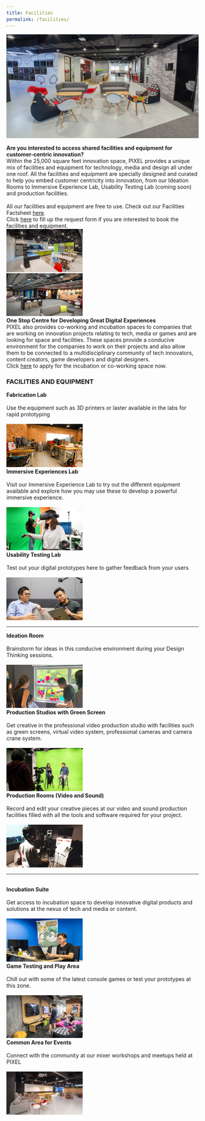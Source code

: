 ```yaml
---
title: Facilities
permalink: /facilities/
---
```

![1](/images/facilities/Facilities_banner_edited.jpg)

<div class="row">
  <div class="column4">
    <b>Are you interested to access shared facilities and equipment for customer-centric innovation?</b><br><div class="spacer"> </div>
Within the 25,000 square feet innovation space, PIXEL provides a unique mix of facilities and equipment for technology, media and design all under one roof. All the facilities and equipment are specially designed and curated to help you embed customer centricity into innovation, from our Ideation Rooms to Immersive Experience Lab, Usability Testing Lab (coming soon) and production facilities. <br><br>All our facilities and equipment are free to use. Check out our Facilities Factsheet <a href="/files/PIXEL Facilities Factsheet - 20190425.pdf">here</a>. <br>Click <a href="https://forms.cwp.gov.sg/venuerequest/FormNFJO7" target="_blank">here</a> to fill up the request form if you are interested to book the facilities and equipment.
  </div>
  <div class="column5">
    <img src="/images/facilities/Facilities_img1_edited.jpg" width="200">
  </div>
       </div>
<div class="row"><div class="spacer"> </div></div>       
<div class="row">
  <div class="column4">
    <img src="/images/facilities/IMG_8072-common-area-l2.jpg" width="200">
  </div>
  <div class="column5">
    <b>One Stop Centre for Developing Great Digital Experiences</b><br>
    <div class="spacer"> </div>
    PIXEL also provides co-working and incubation spaces to companies that are working on innovation projects relating to tech, media or games and are looking for space and facilities. These spaces provide a conducive environment for the companies to work on their projects and also allow them to be connected to a multidisciplinary community of tech innovators, content creators, game developers and digital designers.<br>
  Click <a href="https://forms.cwp.gov.sg/venuerequest/FormNFJO7" target="_blank">here</a> to apply for the incubation or co-working space now.
  </div></div>
  
<h3>FACILITIES AND EQUIPMENT</h3>
<div class="row">
  <div class="column">
    <div class="header"><b>Fabrication Lab</b></div><br>
    <div class="para">Use the equipment such as 3D printers or laster available in the labs for rapid prototyping</div><br>
          <div class="image"><img src="/images/facilities/facilities-and-equipment/Fabrication-Area_630-x-355.png" width="200"></div>
  </div>
  <div class="column">
    <div class="header"><b>Immersive Experiences Lab</b></div><br>
    <div class="para">Visit our Immersive Experience Lab to try out the different equipment available and explore how you may use these to develop a powerful immersive experience.</div><br>
    <div class="image"><img src="/images/facilities/facilities-and-equipment/Immersive-Experiences-Lab_630-x-355.png" width="200"></div>
  </div>
  <div class="column">
    <div class="header"><b>Usability Testing Lab</b></div><br>
    <div class="para">Test out your digital prototypes here to gather feedback from your users</div><br>
     <div class="image"><img src="/images/facilities/facilities-and-equipment/User-Testing-Lab_630x355.png" width="200"></div>
    </div>
       </div>

---

<div class="row">
  <div class="column-alt">
    <div class="header"><b>Ideation Room</b></div><br>
        <div class="para">Brainstorm for ideas in this conducive environment during your Design Thinking sessions.</div><br>
         <div class="image"><img src="/images/facilities/facilities-and-equipment/ideation2.jpg" width="200"></div>
  </div>
  <div class="column">
    <div class="header"><b>Production Studios with Green Screen</b></div><br>
    <div class="para">Get creative in the professional video production studio with facilities such as green screens, virtual video system, professional cameras and camera crane system.</div><br>
    <div class="image"><img src="/images/facilities/facilities-and-equipment/IMG_8110-green-screen-2.jpg" width="200"></div>
  </div>
  <div class="column">
    <div class="header"><b>Production Rooms (Video and Sound)</b></div><br>
    <div class="para">Record and edit your creative pieces at our video and sound production facilities filled with all the tools and software required for your project.</div><br>
    <div class="image"><img src="/images/facilities/facilities-and-equipment/Production-Room_630-x-355.png" width="200"></div>
       </div>
       </div>

---    
<br>
<div class="row">
  <div class="column">
    <div class="header"><b>Incubation Suite</b></div><br>
    <div class="para">Get access to incubation space to develop innovative digital products and solutions at the nexus of tech and media or content.</div><br>
         <img src="/images/facilities/facilities-and-equipment/IMG_8040-suite.jpg" width="200">
  </div>
  <div class="column">
    <div class="header"><b>Game Testing and Play Area</b></div><br>
    <div class="para">Chill out with some of the latest console games or test your prototypes at this zone.</div><br><img src="/images/facilities/facilities-and-equipment/IMG_8057-Playtest-area.jpg" width="200">
  </div>
  <div class="column">
    <div class="header"><b>Common Area for Events</b></div><br>
    <div class="para">Connect with the community at our mixer workshops and meetups held at PIXEL</div><br><img src="/images/facilities/facilities-and-equipment/lv1-stage.jpg" width="200">
       </div>
       </div>
       
       


